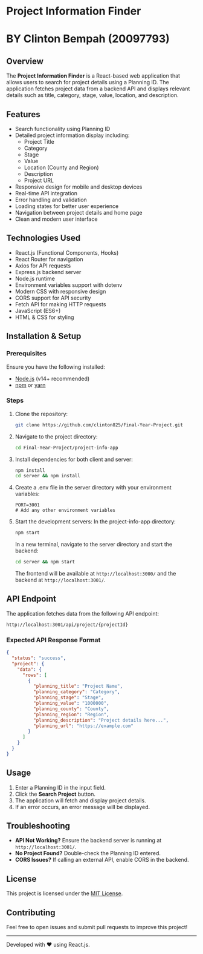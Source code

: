 # Project Information Finder
# BY Clinton Bempah (20097793)

## Overview
The **Project Information Finder** is a React-based web application that allows users to search for project details using a Planning ID. The application fetches project data from a backend API and displays relevant details such as title, category, stage, value, location, and description.

## Features
- Search functionality using Planning ID
- Detailed project information display including:
  - Project Title
  - Category
  - Stage
  - Value
  - Location (County and Region)
  - Description
  - Project URL
- Responsive design for mobile and desktop devices
- Real-time API integration
- Error handling and validation
- Loading states for better user experience
- Navigation between project details and home page
- Clean and modern user interface

## Technologies Used
- React.js (Functional Components, Hooks)
- React Router for navigation
- Axios for API requests
- Express.js backend server
- Node.js runtime
- Environment variables support with dotenv
- Modern CSS with responsive design
- CORS support for API security
- Fetch API for making HTTP requests
- JavaScript (ES6+)
- HTML & CSS for styling

## Installation & Setup
### Prerequisites
Ensure you have the following installed:
- [Node.js](https://nodejs.org/) (v14+ recommended)
- [npm](https://www.npmjs.com/) or [yarn](https://yarnpkg.com/)

### Steps
1. Clone the repository:
   ```sh
   git clone https://github.com/clinton825/Final-Year-Project.git
   ```
2. Navigate to the project directory:
   ```sh
   cd Final-Year-Project/project-info-app
   ```
3. Install dependencies for both client and server:
   ```sh
   npm install
   cd server && npm install
   ```
4. Create a .env file in the server directory with your environment variables:
   ```
   PORT=3001
   # Add any other environment variables
   ```
5. Start the development servers:
   In the project-info-app directory:
   ```sh
   npm start
   ```
   In a new terminal, navigate to the server directory and start the backend:
   ```sh
   cd server && npm start
   ```
   The frontend will be available at `http://localhost:3000/` and the backend at `http://localhost:3001/`.

## API Endpoint
The application fetches data from the following API endpoint:
```
http://localhost:3001/api/project/{projectId}
```
### Expected API Response Format
```json
{
  "status": "success",
  "project": {
    "data": {
      "rows": [
        {
          "planning_title": "Project Name",
          "planning_category": "Category",
          "planning_stage": "Stage",
          "planning_value": "1000000",
          "planning_county": "County",
          "planning_region": "Region",
          "planning_description": "Project details here...",
          "planning_url": "https://example.com"
        }
      ]
    }
  }
}
```

## Usage
1. Enter a Planning ID in the input field.
2. Click the **Search Project** button.
3. The application will fetch and display project details.
4. If an error occurs, an error message will be displayed.

## Troubleshooting
- **API Not Working?** Ensure the backend server is running at `http://localhost:3001/`.
- **No Project Found?** Double-check the Planning ID entered.
- **CORS Issues?** If calling an external API, enable CORS in the backend.

## License
This project is licensed under the [MIT License](LICENSE).

## Contributing
Feel free to open issues and submit pull requests to improve this project!

---
Developed with ❤️ using React.js.
